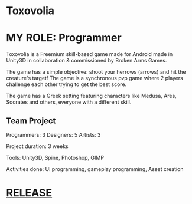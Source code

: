 # Toxovolia

# MY ROLE: Programmer

Toxovolia is a Freemium skill-based game made for Android made in Unity3D in collaboration & commissioned by Broken Arms Games.

The game has a simple objective: shoot your herrows (arrows) and hit the creature's target!
The game is a synchronous pvp game where 2 players challenge each other trying to get the best score.

The game has a Greek setting featuring characters like Medusa, Ares, Socrates and others, everyone with a different skill.

## Team Project

Programmers: 3
Designers: 5
Artists: 3

Project duration: 3 weeks

Tools: Unity3D, Spine, Photoshop, GIMP

Activities done: UI programming, gameplay programming, Asset creation

# [RELEASE](https://github.com/ViiRaLe/Toxovolia/releases)

